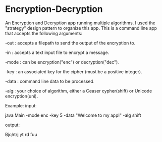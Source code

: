 # Encryption-Decryption
An Encryption and Decryption app running multiple algorithms. I used the "strategy" design pattern to organize this app. This is a command line app that accepts the following arguments:



-out  : accepts a filepath to send the output of the encryption to.


-in   : accepts a text input file to encrypt a message.


-mode : can be encryption("enc") or decryption("dec").


-key  : an associated key for the cipher (must be a positive integer).


-data : command line data to be processed.


-alg  : your choice of algorithm, either a Ceaser cypher(shift) or Unicode encryption(uni).

Example:
input:

java Main -mode enc -key 5 -data "Welcome to my app!" -alg shift

output:

Bjqhtrj yt rd fuu
